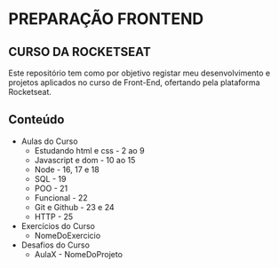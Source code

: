 # PREPARAÇÃO FRONTEND
## CURSO DA ROCKETSEAT
Este repositório tem como por objetivo registar meu desenvolvimento e projetos aplicados no curso de Front-End, ofertando pela plataforma Rocketseat.

## Conteúdo 
- Aulas do Curso
  - Estudando html e css - 2 ao 9
  - Javascript e dom - 10 ao 15
  - Node - 16, 17 e 18
  - SQL - 19
  - POO - 21
  - Funcional - 22
  - Git e Github - 23 e 24
  - HTTP - 25
- Exercícios do Curso
  - NomeDoExercicio
- Desafios do Curso
  - AulaX - NomeDoProjeto

  